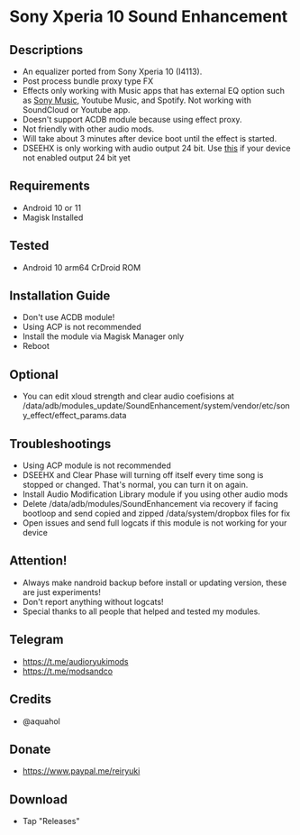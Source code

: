 # Sony Xperia 10 Sound Enhancement

## Descriptions
- An equalizer ported from Sony Xperia 10 (I4113).
- Post process bundle proxy type FX
- Effects only working with Music apps that has external EQ option such as [Sony Music](https://github.com/reiryuki/Xperia-Libraries-Magisk-Module), Youtube Music, and Spotify. Not working with SoundCloud or Youtube app.
- Doesn't support ACDB module because using effect proxy.
- Not friendly with other audio mods.
- Will take about 3 minutes after device boot until the effect is started.
- DSEEHX is only working with audio output 24 bit. Use [this](https://github.com/reiryuki/Hi-Res-Audio-24-Bit-Enabler-Magisk-Module) if your device not enabled output 24 bit yet

## Requirements
- Android 10 or 11
- Magisk Installed

## Tested
- Android 10 arm64 CrDroid ROM

## Installation Guide
- Don't use ACDB module!
- Using ACP is not recommended
- Install the module via Magisk Manager only
- Reboot

## Optional
- You can edit xloud strength and clear audio coefisions at /data/adb/modules_update/SoundEnhancement/system/vendor/etc/sony_effect/effect_params.data

## Troubleshootings
- Using ACP module is not recommended
- DSEEHX and Clear Phase will turning off itself every time song is stopped or changed. That's normal, you can turn it on again.
- Install Audio Modification Library module if you using other audio mods
- Delete /data/adb/modules/SoundEnhancement via recovery if facing bootloop and send copied and zipped /data/system/dropbox files for fix
- Open issues and send full logcats if this module is not working for your device

## Attention!
- Always make nandroid backup before install or updating version, these are just experiments!
- Don't report anything without logcats!
- Special thanks to all people that helped and tested my modules.

## Telegram
- https://t.me/audioryukimods
- https://t.me/modsandco

## Credits
- @aquahol

## Donate
- https://www.paypal.me/reiryuki

## Download
- Tap "Releases"
